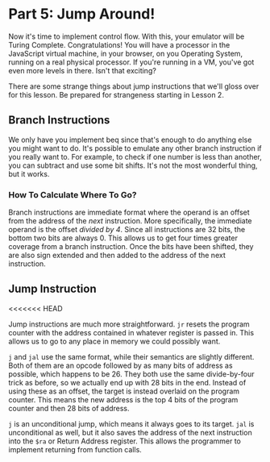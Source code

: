 # Part 5: Jump Around!

Now it's time to implement control flow.  With this, your emulator will be
Turing Complete.  Congratulations! You will have a processor in the JavaScript
virtual machine, in your browser, on you Operating System, running on a real
physical processor.  If you're running in a VM, you've got even more levels in
there.  Isn't that exciting?

There are some strange things about jump instructions that we'll gloss over for
this lesson.  Be prepared for strangeness starting in Lesson 2.

## Branch Instructions
We only have you implement beq since that's enough to do anything else you might
want to do.  It's possible to emulate any other branch instruction if you really
want to.  For example, to check if one number is less than another, you can
subtract and use some bit shifts.  It's not the most wonderful thing, but it
works.

### How To Calculate Where To Go?
Branch instructions are immediate format where the operand is an offset from the
address of the *next* instruction.  More specifically, the immediate operand is
the offset *divided by 4*.  Since all instructions are 32 bits, the bottom two
bits are always 0.  This allows us to get four times greater coverage from a
branch instruction.  Once the bits have been shifted, they are also sign
extended and then added to the address of the next instruction.

## Jump Instruction
<<<<<<< HEAD

Jump instructions are much more straightforward. `jr` resets the
program counter with the address contained in whatever register is
passed in. This allows us to go to any place in memory we could
possibly want.

`j` and `jal` use the same format, while their semantics are slightly
different. Both of them are an opcode followed by as many bits of
address as possible, which happens to be 26. They both use the same
divide-by-four trick as before, so we actually end up with 28 bits in
the end. Instead of using these as an offset, the target is instead
overlaid on the program counter. This means the new address is the top
4 bits of the program counter <!-- TODO: Must check if program counter
for current or next instruction --> and then 28 bits of address.

`j` is an unconditional jump, which means it always goes to its
target. `jal` is unconditional as well, but it also saves the address
of the next instruction into the `$ra` or Return Address
register. This allows the programmer to implement returning from
function calls.
